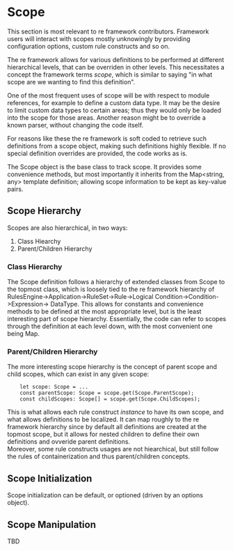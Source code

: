 # Scope

This section is most relevant to re framework contributors.  Framework users will interact with scopes mostly 
unknowingly by providing configuration options, custom rule constructs and so on.

The re framework allows for various definitions to be performed at different hierarchical levels, that can be overriden
in other levels. This necessitates a concept the framework terms _scope_, which is similar to saying "in what scope are
we wanting to find this definition".

One of the most frequent uses of scope will be with respect to module references, for example to define a custom data
type. It may be the desire to limit custom data types to certain areas; thus they would only be loaded into the scope
for those areas. Another reason might be to override a known parser, without changing the code itself.

For reasons like these the re framework is soft coded to retrieve such definitions from a scope object, making such
definitions highly flexible. If no special definition overrides are provided, the code works as is.

The Scope object is the base class to track scope. It provides some convenience methods, but most importantly it
inherits from the Map<string, any> template definition; allowing scope information to be kept as key-value pairs.

## Scope Hierarchy

Scopes are also hierarchical, in two ways:

1. Class Hiearchy
2. Parent/Children Hierarchy

### Class Hierarchy

The Scope definition follows a hierarchy of extended classes from Scope to the topmost class, which is loosely tied to
the re framework hierarchy of RulesEngine->Application->RuleSet->Rule->Logical Condition->Condition->Expression->
DataType. This allows for constants and convenience methods to be defined at the most appropriate level, but is the
least interesting part of scope hierarchy. Essentially, the code can refer to scopes through the definition at each
level down, with the most convenient one being Map.

### Parent/Children Hierarchy
The more interesting scope hierarchy is the concept of parent scope and child scopes, which can exist in any given
   scope:

        let scope: Scope = ...
        const parentScope: Scope = scope.get(Scope.ParentScope);
        const childScopes: Scope[] = scope.get(Scope.ChildScopes);

This is what allows each rule construct _instance_ to have its own scope, and what allows definitions to be 
localized.  It can map roughly to the re framework hierarchy since by default all definitions are created at the 
topmost scope, but it allows for nested children to define their own definitions and ovveride parent definitions.  
Moreover, some rule constructs usages are not hiearchical, but still follow the rules of containerization and thus 
parent/children concepts.

## Scope Initialization
Scope initialization can be default, or optioned (driven by an options object).

## Scope Manipulation
TBD

